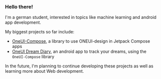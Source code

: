 ### Hello there!

I'm a german student, interested in topics like machine learning and android app development.

My biggest projects so far include:
- [OneUI-Compose](https://github.com/TrainerSnow/oneui-compose), a library to use ONEUI-design in Jetpack Compose apps
- [OneUI Dream Diary](https://github.com/TrainerSnow/oneui-DreamDiary), an android app to track your dreams, using the `OneUI-Compose` library


In the future, I'm planning to continue developing these projects as well as learning more about Web development.
